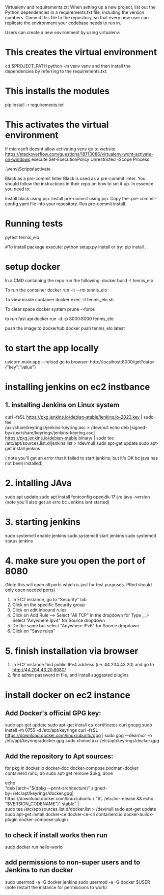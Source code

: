 Virtualenv and requirements.txt
When setting up a new project, list out the Python dependencies in a requirements.txt file, including the version numbers. Commit this file to the repository, so that every new user can replicate the environment your codebase needs to run in.

Users can create a new environment by using virtualenv:

# This creates the virtual environment
cd $PROJECT_PATH
python -m venv venv
and then install the dependencies by referring to the requirements.txt:

# This installs the modules
pip install -r requirements.txt

# This activates the virtual environment
If microsoft doesnt allow activating venv go to website https://stackoverflow.com/questions/18713086/virtualenv-wont-activate-on-windows
execute Set-ExecutionPolicy Unrestricted -Scope Process

.\venv\Scripts\activate



Black as a pre-commit linter
Black is used as a pre-commit linter. You should follow the instructions in their repo on how to set it up. In essence you need to:

Install black using pip.
Install pre-commit using pip.
Copy the .pre-commit-config.yaml file into your repository.
Run pre-commit install.

# Running tests
pytest tennis_elo

#To install package execute: python setup.py install
or try: pip install .



# setup docker
In a CMD containing the repo run the following:
docker build -t tennis_elo .

To run the container
docker run -it --rm tennis_elo

To view inside container
docker exec -it tennis_elo sh

To clear space
docker system prune --force

to run fast api
docker run -d -p 8000:8000 tennis_elo

push the image to dockerhub
docker push tennis_elo:latest


# to start the app locally
uvicorn main:app --reload
go to browser: http://localhost:8000/get?data={"key":"value"}

# installing jenkins on ec2 instbance
## 1. installing Jenkins on Linux system
curl -fsSL https://pkg.jenkins.io/debian-stable/jenkins.io-2023.key | sudo tee \
  /usr/share/keyrings/jenkins-keyring.asc > /dev/null
echo deb [signed-by=/usr/share/keyrings/jenkins-keyring.asc] \
  https://pkg.jenkins.io/debian-stable binary/ | sudo tee \
  /etc/apt/sources.list.d/jenkins.list > /dev/null
sudo apt-get update
sudo apt-get install jenkins

( note you'll get an error that it failed to start jenkins, but it's OK bc java has not been installed)

# 2. intalling JAva
sudo apt update
sudo apt install fontconfig openjdk-17-jre
java -version
(note you'll also get an erro bc Jenkins isnt started)

# 3. starting jenkins
sudo systemctl enable jenkins
sudo systemctl start jenkins
sudo systemctl status jenkins

# 4. make sure you open the port of 8080
(Note this will open all ports which is just for test purposes. PRod should only open needed ports)
1. In EC2 instance, go to "Security" tab
2. Click on the specific Security group
3. Click on edit inbound rules
4. Click on Add Rule --> Select "All TCP" in the dropdown for Type __> Select "Anywhere Ipv4" for Source dropdown
5. Do the same but select "Anywhere IPv6" for Source dropdown
6. Click on "Save rules"

# 5. finish installation via browser
1. in EC2 instance find public IPv4 address (i.e. 44.204.43.20) and go to http://44.204.43.20:8080/
2. find admin password in file, and install suggested plugins


# install docker on ec2 instance
## Add Docker's official GPG key:
sudo apt-get update
sudo apt-get install ca-certificates curl gnupg
sudo install -m 0755 -d /etc/apt/keyrings
curl -fsSL https://download.docker.com/linux/ubuntu/gpg | sudo gpg --dearmor -o /etc/apt/keyrings/docker.gpg
sudo chmod a+r /etc/apt/keyrings/docker.gpg

## Add the repository to Apt sources:
for pkg in docker.io docker-doc docker-compose podman-docker containerd runc; do sudo apt-get remove $pkg; done

echo \
  "deb [arch="$(dpkg --print-architecture)" signed-by=/etc/apt/keyrings/docker.gpg] https://download.docker.com/linux/ubuntu \
  "$(. /etc/os-release && echo "$VERSION_CODENAME")" stable" | \
  sudo tee /etc/apt/sources.list.d/docker.list > /dev/null
sudo apt-get update
sudo apt-get install docker-ce docker-ce-cli containerd.io docker-buildx-plugin docker-compose-plugin

## to check if install works then run
sudo docker run hello-world

## add permissions to non-super users and to Jenkins to run docker
sudo usermod -a -G docker jenkins
sudo usermod -a -G docker $USER
(note restart the instance for permissions to work)
